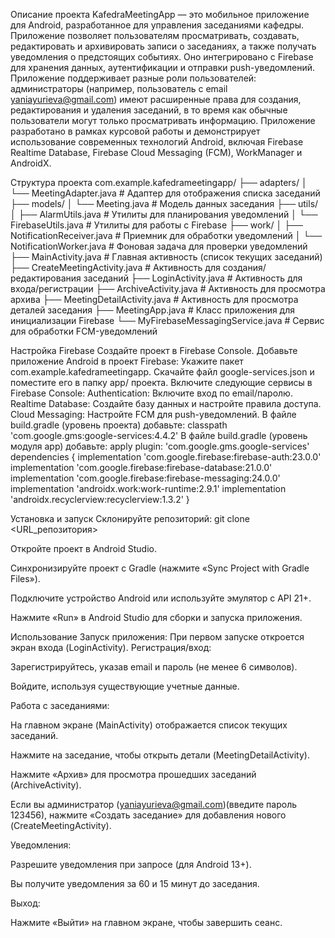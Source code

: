 Описание проекта
KafedraMeetingApp — это мобильное приложение для Android, разработанное для управления заседаниями кафедры. Приложение позволяет пользователям просматривать, создавать, редактировать и архивировать записи о заседаниях,
а также получать уведомления о предстоящих событиях. Оно интегрировано с Firebase для хранения данных, аутентификации и отправки push-уведомлений. Приложение поддерживает разные роли пользователей: администраторы (например, 
пользователь с email yaniayurieva@gmail.com) имеют расширенные права для создания, редактирования и удаления заседаний, в то время как обычные пользователи могут только просматривать информацию.
Приложение разработано в рамках курсовой работы и демонстрирует использование современных технологий Android, включая Firebase Realtime Database, Firebase Cloud Messaging (FCM), WorkManager и AndroidX.

Структура проекта
com.example.kafedrameetingapp/
├── adapters/
│   └── MeetingAdapter.java        # Адаптер для отображения списка заседаний
├── models/
│   └── Meeting.java              # Модель данных заседания
├── utils/
│   ├── AlarmUtils.java           # Утилиты для планирования уведомлений
│   └── FirebaseUtils.java        # Утилиты для работы с Firebase
├── work/
│   ├── NotificationReceiver.java # Приемник для обработки уведомлений
│   └── NotificationWorker.java   # Фоновая задача для проверки уведомлений
├── MainActivity.java             # Главная активность (список текущих заседаний)
├── CreateMeetingActivity.java    # Активность для создания/редактирования заседаний
├── LoginActivity.java            # Активность для входа/регистрации
├── ArchiveActivity.java          # Активность для просмотра архива
├── MeetingDetailActivity.java    # Активность для просмотра деталей заседания
├── MeetingApp.java               # Класс приложения для инициализации Firebase
└── MyFirebaseMessagingService.java # Сервис для обработки FCM-уведомлений

Настройка Firebase
Создайте проект в Firebase Console.
Добавьте приложение Android в проект Firebase:
Укажите пакет com.example.kafedrameetingapp.
Скачайте файл google-services.json и поместите его в папку app/ проекта.
Включите следующие сервисы в Firebase Console:
Authentication: Включите вход по email/паролю.
Realtime Database: Создайте базу данных и настройте правила доступа.
Cloud Messaging: Настройте FCM для push-уведомлений.
В файле build.gradle (уровень проекта) добавьте:
classpath 'com.google.gms:google-services:4.4.2'
В файле build.gradle (уровень модуля app) добавьте:
apply plugin: 'com.google.gms.google-services'
dependencies {
    implementation 'com.google.firebase:firebase-auth:23.0.0'
    implementation 'com.google.firebase:firebase-database:21.0.0'
    implementation 'com.google.firebase:firebase-messaging:24.0.0'
    implementation 'androidx.work:work-runtime:2.9.1'
    implementation 'androidx.recyclerview:recyclerview:1.3.2'
}


Установка и запуск
Склонируйте репозиторий:
git clone <URL_репозитория>

Откройте проект в Android Studio.


Синхронизируйте проект с Gradle (нажмите «Sync Project with Gradle Files»).


Подключите устройство Android или используйте эмулятор с API 21+.

Нажмите «Run» в Android Studio для сборки и запуска приложения.




Использование
Запуск приложения:
При первом запуске откроется экран входа (LoginActivity).
Регистрация/вход:


Зарегистрируйтесь, указав email и пароль (не менее 6 символов).


Войдите, используя существующие учетные данные.


Работа с заседаниями:



На главном экране (MainActivity) отображается список текущих заседаний.


Нажмите на заседание, чтобы открыть детали (MeetingDetailActivity).


Нажмите «Архив» для просмотра прошедших заседаний (ArchiveActivity).


Если вы администратор (yaniayurieva@gmail.com)(введите пароль 123456), нажмите «Создать заседание» для добавления нового (CreateMeetingActivity).



Уведомления:


Разрешите уведомления при запросе (для Android 13+).


Вы получите уведомления за 60 и 15 минут до заседания.


Выход:



Нажмите «Выйти» на главном экране, чтобы завершить сеанс.
